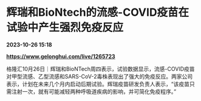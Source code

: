 # 辉瑞和BioNtech的流感-COVID疫苗在试验中产生强烈免疫反应

**2023-10-26 15:18**

**https://www.gelonghui.com/live/1265723**

格隆汇10月26日｜辉瑞和BioNTech周四表示，试验数据显示，流感-COVID疫苗对甲型流感、乙型流感和SARS-CoV-2毒株表现出了强大的免疫反应。两家公司表示，计划在未来几个月内启动后期试验。辉瑞疫苗研发负责人表示，“该疫苗只需注射一次，就有可能减轻两种呼吸道疾病的影响，并可简化免疫程序。”